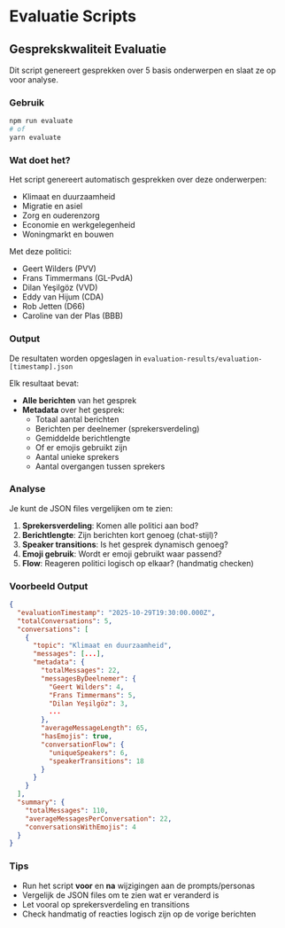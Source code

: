 # Evaluatie Scripts

## Gesprekskwaliteit Evaluatie

Dit script genereert gesprekken over 5 basis onderwerpen en slaat ze op voor analyse.

### Gebruik

```bash
npm run evaluate
# of
yarn evaluate
```

### Wat doet het?

Het script genereert automatisch gesprekken over deze onderwerpen:
- Klimaat en duurzaamheid
- Migratie en asiel
- Zorg en ouderenzorg
- Economie en werkgelegenheid
- Woningmarkt en bouwen

Met deze politici:
- Geert Wilders (PVV)
- Frans Timmermans (GL-PvdA)
- Dilan Yeşilgöz (VVD)
- Eddy van Hijum (CDA)
- Rob Jetten (D66)
- Caroline van der Plas (BBB)

### Output

De resultaten worden opgeslagen in `evaluation-results/evaluation-[timestamp].json`

Elk resultaat bevat:
- **Alle berichten** van het gesprek
- **Metadata** over het gesprek:
  - Totaal aantal berichten
  - Berichten per deelnemer (sprekersverdeling)
  - Gemiddelde berichtlengte
  - Of er emojis gebruikt zijn
  - Aantal unieke sprekers
  - Aantal overgangen tussen sprekers

### Analyse

Je kunt de JSON files vergelijken om te zien:

1. **Sprekersverdeling**: Komen alle politici aan bod?
2. **Berichtlengte**: Zijn berichten kort genoeg (chat-stijl)?
3. **Speaker transitions**: Is het gesprek dynamisch genoeg?
4. **Emoji gebruik**: Wordt er emoji gebruikt waar passend?
5. **Flow**: Reageren politici logisch op elkaar? (handmatig checken)

### Voorbeeld Output

```json
{
  "evaluationTimestamp": "2025-10-29T19:30:00.000Z",
  "totalConversations": 5,
  "conversations": [
    {
      "topic": "Klimaat en duurzaamheid",
      "messages": [...],
      "metadata": {
        "totalMessages": 22,
        "messagesByDeelnemer": {
          "Geert Wilders": 4,
          "Frans Timmermans": 5,
          "Dilan Yeşilgöz": 3,
          ...
        },
        "averageMessageLength": 65,
        "hasEmojis": true,
        "conversationFlow": {
          "uniqueSpeakers": 6,
          "speakerTransitions": 18
        }
      }
    }
  ],
  "summary": {
    "totalMessages": 110,
    "averageMessagesPerConversation": 22,
    "conversationsWithEmojis": 4
  }
}
```

### Tips

- Run het script **voor** en **na** wijzigingen aan de prompts/personas
- Vergelijk de JSON files om te zien wat er veranderd is
- Let vooral op sprekersverdeling en transitions
- Check handmatig of reacties logisch zijn op de vorige berichten

